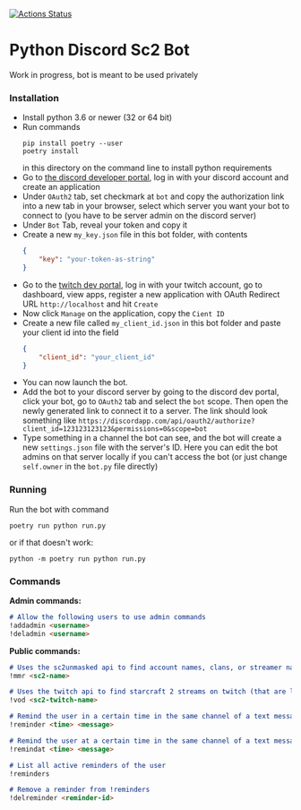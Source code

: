 [![Actions Status](https://github.com/BurnySc2/Discord-Sc2-Bot/workflows/RunTests/badge.svg)](https://github.com/BurnySc2/Discord-Sc2-Bot/actions)

# Python Discord Sc2 Bot

Work in progress, bot is meant to be used privately


### Installation
- Install python 3.6 or newer (32 or 64 bit)
- Run commands 
    ```
    pip install poetry --user
    poetry install
    ``` 
  in this directory on the command line to install python requirements
- Go to [the discord developer portal](https://discordapp.com/developers/applications/), log in with your discord account and create an application
- Under `OAuth2` tab, set checkmark at `bot` and copy the authorization link into a new tab in your browser, select which server you want your bot to connect to (you have to be server admin on the discord server)
- Under `Bot` Tab, reveal your token and copy it
- Create a new `my_key.json` file in this bot folder, with contents 
    ```json
    {
        "key": "your-token-as-string"
    }
    ```
- Go to the [twitch dev portal](https://dev.twitch.tv/), log in with your twitch account, go to dashboard, view apps, register a new application with OAuth Redirect URL `http://localhost` and hit `Create`
- Now click `Manage` on the application, copy the `Cient ID`
- Create a new file called `my_client_id.json` in this bot folder and paste your client id into the field
    ```json
    {
        "client_id": "your_client_id"
    }
    ```
- You can now launch the bot.
- Add the bot to your discord server by going to the discord dev portal, click your bot, go to `OAuth2` tab and select the `bot` scope. Then open the newly generated link to connect it to a server. The link should look something like
    ```https://discordapp.com/api/oauth2/authorize?client_id=123123123123&permissions=0&scope=bot```
- Type something in a channel the bot can see, and the bot will create a new `settings.json` file with the server's ID. Here you can edit the bot admins on that server locally if you can't access the bot (or just change `self.owner` in the `bot.py` file directly)


### Running

Run the bot with command

`poetry run python run.py`

or if that doesn't work:

`python -m poetry run python run.py`


### Commands
**Admin commands:**
```markdown
# Allow the following users to use admin commands
!addadmin <username>
!deladmin <username>
```

**Public commands:**
```markdown
# Uses the sc2unmasked api to find account names, clans, or streamer names and lists the result as a table in discord
!mmr <sc2-name>

# Uses the twitch api to find starcraft 2 streams on twitch (that are live) and find their latest vod with the timestamp
!vod <sc2-twitch-name>

# Remind the user in a certain time in the same channel of a text message
!reminder <time> <message>

# Remind the user at a certain time in the same channel of a text message
!remindat <time> <message>

# List all active reminders of the user
!reminders

# Remove a reminder from !reminders
!delreminder <reminder-id>
```